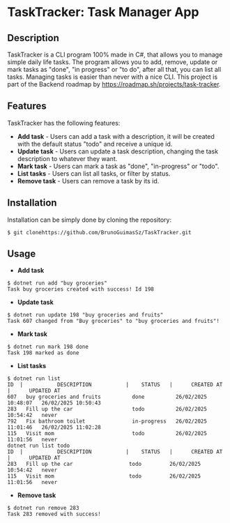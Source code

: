 # TaskTracker: Task Manager App

## Description

TaskTracker is a CLI program 100% made in C#, that allows you to manage simple daily life tasks. The program allows you to add, remove, update or mark tasks as "done", "in progress" or "to do", after all that, you can list all tasks. Managing tasks is easier than never with a nice CLI.
This project is part of the Backend roadmap by https://roadmap.sh/projects/task-tracker.

## Features

TaskTracker has the following features:

- **Add task** - Users can add a task with a description, it will be created with the default status "todo" and receive a unique id.
- **Update task** - Users can update a task description, changing the task description to whatever they want.
- **Mark task** - Users can mark a task as "done", "in-progress" or "todo".
- **List tasks** - Users can list all tasks, or filter by status.
- **Remove task** - Users can remove a task by its id.

## Installation

Installation can be simply done by cloning the repository:
```
$ git clonehttps://github.com/BrunoGuimasSz/TaskTracker.git
```

## Usage

- **Add task** 
```
$ dotnet run add "buy groceries"
Task buy groceries created with success! Id 198
```
- **Update task**
```
$ dotnet run update 198 "buy groceries and fruits"
Task 607 changed from "Buy groceries" to "buy groceries and fruits"!
```
- **Mark task**
```
$ dotnet run mark 198 done
Task 198 marked as done
```
- **List tasks**
```
$ dotnet run list
ID  |           DESCRIPTION           |    STATUS   |      CREATED AT     |      UPDATED AT    
607   buy groceries and fruits          done          26/02/2025 10:48:07   26/02/2025 10:50:43
283   Fill up the car                   todo          26/02/2025 10:54:42   never              
792   Fix bathroom toilet               in-progress   26/02/2025 11:01:46   26/02/2025 11:02:28
115   Visit mom                         todo          26/02/2025 11:01:56   never              
dotnet run list todo
ID  |           DESCRIPTION           |    STATUS   |      CREATED AT     |      UPDATED AT     
283   Fill up the car                  todo         26/02/2025 10:54:42   never                 
115   Visit mom                        todo         26/02/2025 11:01:56   never                 
``` 
- **Remove task**
```
$ dotnet run remove 283
Task 283 removed with success!
```
